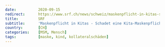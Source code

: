```yaml
---
date:          2020-09-15
redirect:      https://www.srf.ch/news/schweiz/maskenpflicht-in-kitas-schadet-eine-kita-maskenpflicht-den-kleinsten
title:         SRF
subtitle:      'Maskenpflicht in Kitas - Schadet eine Kita-Maskenpflicht den Kleinsten?'
country:       [CH]
categories:    [MSM, Mensch]
tags:          [maske, kind, kollateralschäden]
---
```

